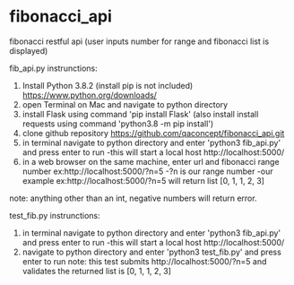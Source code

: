 # fibonacci_api
fibonacci restful api (user inputs number for range and fibonacci list is displayed)

fib_api.py instrunctions:
1. Install Python 3.8.2 (install pip is not included) https://www.python.org/downloads/
2. open Terminal on Mac and navigate to python directory
3. install Flask using command 'pip install Flask' (also install install requests using command 'python3.8 -m pip install')
4. clone github repository https://github.com/qaconcept/fibonacci_api.git
5. in terminal navigate to python directory and enter 'python3 fib_api.py' and press enter to run
    -this will start a local host http://localhost:5000/
6. in a web browser on the same machine, enter url and fibonacci range number ex:http://localhost:5000/?n=5
    -?n is our range number
    -our example ex:http://localhost:5000/?n=5 will return list [0, 1, 1, 2, 3]

note: anything other than an int, negative numbers will return error.

test_fib.py instrunctions:
1. in terminal navigate to python directory and enter 'python3 fib_api.py' and press enter to run
    -this will start a local host http://localhost:5000/
2. navigate to python directory and enter 'python3 test_fib.py' and press enter to run
note: this test submits http://localhost:5000/?n=5 and validates the returned list is [0, 1, 1, 2, 3]


